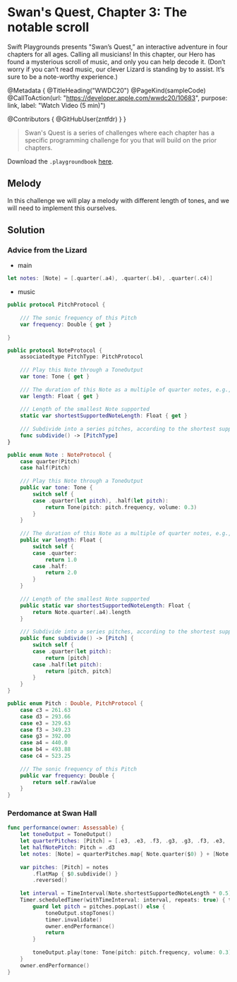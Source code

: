 # Swan's Quest, Chapter 3: The notable scroll

Swift Playgrounds presents "Swan’s Quest,” an interactive adventure in four chapters for all ages. Calling all musicians! In this chapter, our Hero has found a mysterious scroll of music, and only you can help decode it. (Don’t worry if you can’t read music, our clever Lizard is standing by to assist. It’s sure to be a note-worthy experience.)

@Metadata {
   @TitleHeading("WWDC20")
   @PageKind(sampleCode)
   @CallToAction(url: "https://developer.apple.com/wwdc20/10683", purpose: link, label: "Watch Video (5 min)")

   @Contributors {
      @GitHubUser(zntfdr)
   }
}



> Swan's Quest is a series of challenges where each chapter has a specific programming challenge for you that will build on the prior chapters.

Download the `.playgroundbook` [here][swdwl]. 

## Melody

In this challenge we will play a melody with different length of tones, and we will need to implement this ourselves.

## Solution

### Advice from the Lizard

- main

```swift
let notes: [Note] = [.quarter(.a4), .quarter(.b4), .quarter(.c4)]
```

- music

```swift
public protocol PitchProtocol {
    
    /// The sonic frequency of this Pitch
    var frequency: Double { get }
    
}

public protocol NoteProtocol {
    associatedtype PitchType: PitchProtocol
    
    /// Play this Note through a ToneOutput
    var tone: Tone { get }
    
    /// The duration of this Note as a multiple of quarter notes, e.g., a half note would equal 2.0, an eight note
    var length: Float { get }
    
    /// Length of the smallest Note supported
    static var shortestSupportedNoteLength: Float { get }
    
    /// Subdivide into a series pitches, according to the shortest supported note
    func subdivide() -> [PitchType]
}

public enum Note : NoteProtocol {
    case quarter(Pitch)
    case half(Pitch)
    
    /// Play this Note through a ToneOutput
    public var tone: Tone {
        switch self {
        case .quarter(let pitch), .half(let pitch):
            return Tone(pitch: pitch.frequency, volume: 0.3)
        }
    }
    
    /// The duration of this Note as a multiple of quarter notes, e.g., a half note would equal 2.0, an eight note
    public var length: Float {
        switch self {
        case .quarter:
            return 1.0
        case .half:
            return 2.0
        }
    }
    
    /// Length of the smallest Note supported
    public static var shortestSupportedNoteLength: Float {
        return Note.quarter(.a4).length
    }
    
    /// Subdivide into a series pitches, according to the shortest supported note
    public func subdivide() -> [Pitch] {
        switch self {
        case .quarter(let pitch):
            return [pitch]
        case .half(let pitch):
            return [pitch, pitch]
        }
    }
}

public enum Pitch : Double, PitchProtocol {
    case c3 = 261.63
    case d3 = 293.66
    case e3 = 329.63
    case f3 = 349.23
    case g3 = 392.00
    case a4 = 440.0
    case b4 = 493.88
    case c4 = 523.25
    
    /// The sonic frequency of this Pitch
    public var frequency: Double {
        return self.rawValue
    }
}

```

### Perdomance at Swan Hall

```swift
func performance(owner: Assessable) {
    let toneOutput = ToneOutput()
    let quarterPitches: [Pitch] = [.e3, .e3, .f3, .g3, .g3, .f3, .e3, .d3, .c3, .c3, .d3, .e3, .e3, .d3]
    let halfNotePitch: Pitch = .d3
    let notes: [Note] = quarterPitches.map{ Note.quarter($0) } + [Note.half(halfNotePitch)]
    
    var pitches: [Pitch] = notes
        .flatMap { $0.subdivide() }
        .reversed()
    
    let interval = TimeInterval(Note.shortestSupportedNoteLength * 0.5)
    Timer.scheduledTimer(withTimeInterval: interval, repeats: true) { timer in
        guard let pitch = pitches.popLast() else {
            toneOutput.stopTones()
            timer.invalidate()
            owner.endPerformance()
            return
        }
        
        toneOutput.play(tone: Tone(pitch: pitch.frequency, volume: 0.3))
    }
    owner.endPerformance()
}
```

[swdwl]: https://developer.apple.com/sample-code/swift/swans-quest/the-notable-scroll.zip